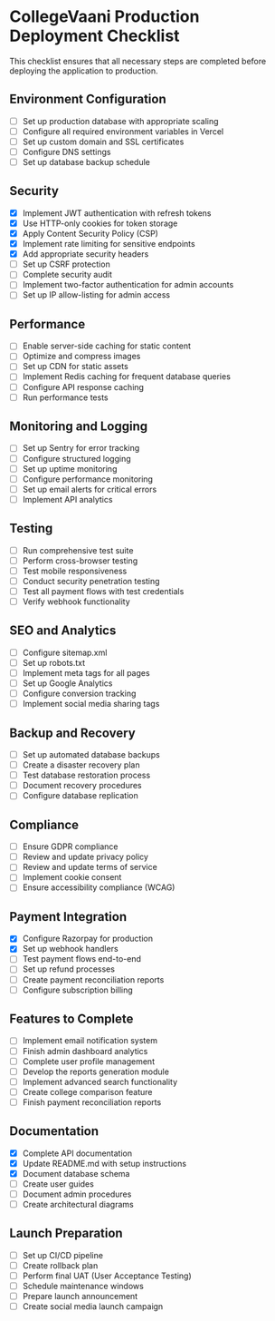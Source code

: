 # CollegeVaani Production Deployment Checklist

This checklist ensures that all necessary steps are completed before deploying the application to production.

## Environment Configuration

- [ ] Set up production database with appropriate scaling
- [ ] Configure all required environment variables in Vercel
- [ ] Set up custom domain and SSL certificates
- [ ] Configure DNS settings
- [ ] Set up database backup schedule

## Security

- [x] Implement JWT authentication with refresh tokens
- [x] Use HTTP-only cookies for token storage
- [x] Apply Content Security Policy (CSP)
- [x] Implement rate limiting for sensitive endpoints
- [x] Add appropriate security headers
- [ ] Set up CSRF protection
- [ ] Complete security audit
- [ ] Implement two-factor authentication for admin accounts
- [ ] Set up IP allow-listing for admin access

## Performance

- [ ] Enable server-side caching for static content
- [ ] Optimize and compress images
- [ ] Set up CDN for static assets
- [ ] Implement Redis caching for frequent database queries
- [ ] Configure API response caching
- [ ] Run performance tests

## Monitoring and Logging

- [ ] Set up Sentry for error tracking
- [ ] Configure structured logging
- [ ] Set up uptime monitoring
- [ ] Configure performance monitoring
- [ ] Set up email alerts for critical errors
- [ ] Implement API analytics

## Testing

- [ ] Run comprehensive test suite
- [ ] Perform cross-browser testing
- [ ] Test mobile responsiveness
- [ ] Conduct security penetration testing
- [ ] Test all payment flows with test credentials
- [ ] Verify webhook functionality

## SEO and Analytics

- [ ] Configure sitemap.xml
- [ ] Set up robots.txt
- [ ] Implement meta tags for all pages
- [ ] Set up Google Analytics
- [ ] Configure conversion tracking
- [ ] Implement social media sharing tags

## Backup and Recovery

- [ ] Set up automated database backups
- [ ] Create a disaster recovery plan
- [ ] Test database restoration process
- [ ] Document recovery procedures
- [ ] Configure database replication

## Compliance

- [ ] Ensure GDPR compliance
- [ ] Review and update privacy policy
- [ ] Review and update terms of service
- [ ] Implement cookie consent
- [ ] Ensure accessibility compliance (WCAG)

## Payment Integration

- [x] Configure Razorpay for production
- [x] Set up webhook handlers
- [ ] Test payment flows end-to-end
- [ ] Set up refund processes
- [ ] Create payment reconciliation reports
- [ ] Configure subscription billing

## Features to Complete

- [ ] Implement email notification system
- [ ] Finish admin dashboard analytics
- [ ] Complete user profile management
- [ ] Develop the reports generation module
- [ ] Implement advanced search functionality
- [ ] Create college comparison feature
- [ ] Finish payment reconciliation reports

## Documentation

- [x] Complete API documentation
- [x] Update README.md with setup instructions
- [x] Document database schema
- [ ] Create user guides
- [ ] Document admin procedures
- [ ] Create architectural diagrams

## Launch Preparation

- [ ] Set up CI/CD pipeline
- [ ] Create rollback plan
- [ ] Perform final UAT (User Acceptance Testing)
- [ ] Schedule maintenance windows
- [ ] Prepare launch announcement
- [ ] Create social media launch campaign 